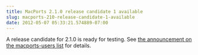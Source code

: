 ```yaml
---
title: MacPorts 2.1.0 release candidate 1 available
slug: macports-210-release-candidate-1-available
date: 2012-05-07 05:33:21.574889-07:00
---
```


A release candidate for 2.1.0 is ready for testing. See [the announcement on the macports-users list](https://lists.macosforge.org/pipermail/macports-users/2012-May/028849.html) for details.
